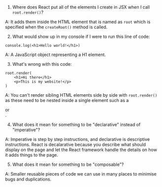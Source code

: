 1. Where does React put all of the elements I create in JSX when I 
   call `root.render()`?

A: It adds them inside the HTML element that is named as `root` which is specified when the `createRoot()` method is called.


2. What would show up in my console if I were to run this line of code:
```
console.log(<h1>Hello world!</h1>)
```

A: A JavaScript object representing a H1 element.


3. What's wrong with this code:
```
root.render(
    <h1>Hi there</h1>
    <p>This is my website!</p>
)
```

A: You can't render sibling HTML elements side by side with `root.render()` as these need to be nested inside a single element such as a <main> or <div>.


4. What does it mean for something to be "declarative" instead of "imperative"?

A: Imperative is step by step instructions, and declarative is descriptive instructions. React is decalarative because you describe what should display on the page and let the React framework handle the details on how it adds things to the page.


5. What does it mean for something to be "composable"?

A: Smaller reusable pieces of code we can use in many places to minimise bugs and duplications.